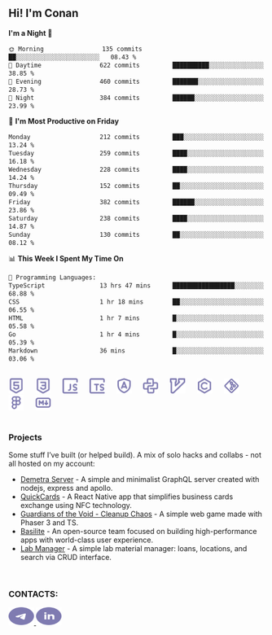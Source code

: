 ## Hi! I'm Conan

<!--START_SECTION:waka-->
**I'm a Night 🦉** 

```text
🌞 Morning                135 commits         ██░░░░░░░░░░░░░░░░░░░░░░░   08.43 % 
🌆 Daytime                622 commits         ██████████░░░░░░░░░░░░░░░   38.85 % 
🌃 Evening                460 commits         ███████░░░░░░░░░░░░░░░░░░   28.73 % 
🌙 Night                  384 commits         ██████░░░░░░░░░░░░░░░░░░░   23.99 % 
```
📅 **I'm Most Productive on Friday** 

```text
Monday                   212 commits         ███░░░░░░░░░░░░░░░░░░░░░░   13.24 % 
Tuesday                  259 commits         ████░░░░░░░░░░░░░░░░░░░░░   16.18 % 
Wednesday                228 commits         ████░░░░░░░░░░░░░░░░░░░░░   14.24 % 
Thursday                 152 commits         ██░░░░░░░░░░░░░░░░░░░░░░░   09.49 % 
Friday                   382 commits         ██████░░░░░░░░░░░░░░░░░░░   23.86 % 
Saturday                 238 commits         ████░░░░░░░░░░░░░░░░░░░░░   14.87 % 
Sunday                   130 commits         ██░░░░░░░░░░░░░░░░░░░░░░░   08.12 % 
```


📊 **This Week I Spent My Time On** 

```text
💬 Programming Languages: 
TypeScript               13 hrs 47 mins      █████████████████░░░░░░░░   68.88 % 
CSS                      1 hr 18 mins        ██░░░░░░░░░░░░░░░░░░░░░░░   06.55 % 
HTML                     1 hr 7 mins         █░░░░░░░░░░░░░░░░░░░░░░░░   05.58 % 
Go                       1 hr 4 mins         █░░░░░░░░░░░░░░░░░░░░░░░░   05.39 % 
Markdown                 36 mins             █░░░░░░░░░░░░░░░░░░░░░░░░   03.06 % 
```


<!--END_SECTION:waka-->

<br>

<div align="left">
  <img src="icons/skills/html.svg" width="30" alt="html5"/>
  <img width="15"/>
  <img src="icons/skills/css.svg" width="30" alt="css"/>
  <img width="15"/>
  <img src="icons/skills/javascript.svg" width="30" alt="javascript"/>
  <img width="15"/>
  <img src="icons/skills/typescript.svg" width="30" alt="typescript"/>
  <img width="15"/>
  <img src="icons/skills/angular.svg" width="30" alt="angular"/>
  <img width="15"/>
  <img src="icons/skills/python.svg" width="30" alt="python"/>
  <img width="15"/>
  <img src="icons/skills/vim.svg" width="30" alt="vim"/>
  <img width="15"/>
  <img src="icons/skills/c.svg" width="30" alt="c"/>
  <img width="15"/>
  <img src="icons/skills/git.svg" width="30" alt="git"/>
  <img width="15"/>
  <img src="icons/skills/figma.svg" width="30" alt="figma"/>
  <img width="15"/>
  <img src="icons/skills/markdown.svg" width="30" alt="markdown"/>
</div>

<br>

### Projects
Some stuff I’ve built (or helped build). A mix of solo hacks and collabs - not all hosted on my account:
- [Demetra Server](https://github.com/demetra-project/server) -  A simple and minimalist GraphQL server created with nodejs, express and apollo.  
- [QuickCards](https://github.com/Pako3549/QuickCards) - A React Native app that simplifies business cards exchange using NFC technology.  
- [Guardians of the Void - Cleanup Chaos](https://github.com/guardians-of-the-void/cleanup-chaos) - A simple web game made with Phaser 3 and TS.  
- [Basilite](https://github.com/basilite) - An open-source team focused on building high-performance apps with world-class user experience.  
- [Lab Manager](https://github.com/blvckspider/it-lab-manager) - A simple lab material manager: loans, locations, and search via CRUD interface.

<br>

### CONTACTS:
<div align="left">
  <a href="https://t.me/gkkconan">
    <img src="icons/contacts/telegram.svg" width="50" height="35" alt="telegram"/>
  </a>
  <a href="https://www.linkedin.com/in/gkkconan">
    <img src="icons/contacts/linkedin.svg" width="50" height="35" alt="linkedin"/>
  </a>
</div>